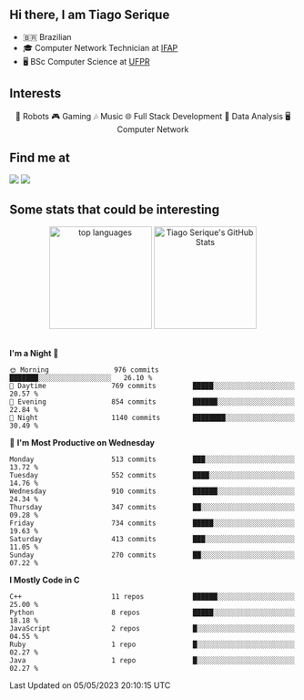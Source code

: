 
<h2> Hi there, I am Tiago Serique</h2>

<div>
	<ul>
		<li>🇧🇷 Brazilian</li>
		<li>🎓 Computer Network Technician at <a href="https://www.ifap.edu.br/">IFAP</a></li>
		<li>🖥️ BSc Computer Science at <a href="https://www.ufpr.br/portalufpr/">UFPR</a></li>
	</ul>
</div>


<h2>Interests</h2>

<div align="center">
	🤖 Robots 🎮 Gaming 🎶 Music 🌐 Full Stack Development 🎲 Data Analysis 🖥️ Computer Network
</div>

<h2>Find me at</h2>

<div>
	<a href="https://www.linkedin.com/in/tiago-serique"><img src="https://img.shields.io/badge/LinkedIn-0077B5?style=for-the-badge&logo=linkedin&logoColor=white"></a>
	<a href="https://www.instagram.com/tiago.serique/"><img src="https://img.shields.io/badge/Instagram-E4405F?style=for-the-badge&logo=instagram&logoColor=white"></a>
</div>

<h2>Some stats that could be interesting</h2>

<div align="center">
	<img height="180em" src="https://tiagoserique.vercel.app/api/top-langs/?layout=compact&theme=tokyonight&username=tiagoserique&langs_count=10&hide=makefile&exclude_repo=vim-mods" alt="top languages">
	<img height="180em" src="https://tiagoserique.vercel.app/api?username=tiagoserique&count_private=true&show_icons=true&theme=tokyonight&include_all_commits=true" alt="Tiago Serique's GitHub Stats">
</div> 

<br>

<!--START_SECTION:waka-->
**I'm a Night 🦉** 

```text
🌞 Morning                976 commits         ███████░░░░░░░░░░░░░░░░░░   26.10 % 
🌆 Daytime                769 commits         █████░░░░░░░░░░░░░░░░░░░░   20.57 % 
🌃 Evening                854 commits         ██████░░░░░░░░░░░░░░░░░░░   22.84 % 
🌙 Night                  1140 commits        ████████░░░░░░░░░░░░░░░░░   30.49 % 
```
📅 **I'm Most Productive on Wednesday** 

```text
Monday                   513 commits         ███░░░░░░░░░░░░░░░░░░░░░░   13.72 % 
Tuesday                  552 commits         ████░░░░░░░░░░░░░░░░░░░░░   14.76 % 
Wednesday                910 commits         ██████░░░░░░░░░░░░░░░░░░░   24.34 % 
Thursday                 347 commits         ██░░░░░░░░░░░░░░░░░░░░░░░   09.28 % 
Friday                   734 commits         █████░░░░░░░░░░░░░░░░░░░░   19.63 % 
Saturday                 413 commits         ███░░░░░░░░░░░░░░░░░░░░░░   11.05 % 
Sunday                   270 commits         ██░░░░░░░░░░░░░░░░░░░░░░░   07.22 % 
```


**I Mostly Code in C** 

```text
C++                      11 repos            ██████░░░░░░░░░░░░░░░░░░░   25.00 % 
Python                   8 repos             █████░░░░░░░░░░░░░░░░░░░░   18.18 % 
JavaScript               2 repos             █░░░░░░░░░░░░░░░░░░░░░░░░   04.55 % 
Ruby                     1 repo              █░░░░░░░░░░░░░░░░░░░░░░░░   02.27 % 
Java                     1 repo              █░░░░░░░░░░░░░░░░░░░░░░░░   02.27 % 
```




 Last Updated on 05/05/2023 20:10:15 UTC
<!--END_SECTION:waka-->
